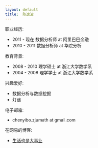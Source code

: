 ```yaml
---
layout: default
title:  陈逸波
---
```


职业经历:

 -  2011 - 现在 数据分析师 at 阿里巴巴金融
 -  2010 - 2011 数据分析师 at 华院分析

教育背景:

 -  2008 - 2010   理学硕士 at 浙江大学数学系
 -  2004 - 2008   理学学士 at 浙江大学数学系

兴趣爱好:

 -  数据分析与数据挖掘
 -  灯谜

电子邮箱:

 -  chenyibo.zjumath at gmail.com

在网易的博客:
 -  [生活也是大事业](http://chen.yi.bo.blog.163.com)